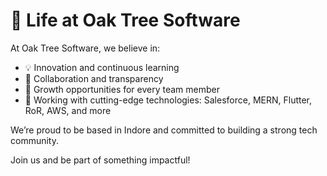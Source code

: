 # 🌟 Life at Oak Tree Software

At Oak Tree Software, we believe in:

- 💡 Innovation and continuous learning
- 🤝 Collaboration and transparency
- 🚀 Growth opportunities for every team member
- 🧠 Working with cutting-edge technologies: Salesforce, MERN, Flutter, RoR, AWS, and more

We’re proud to be based in Indore and committed to building a strong tech community.

Join us and be part of something impactful!
